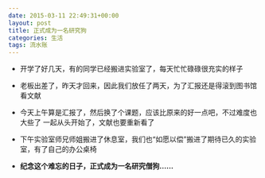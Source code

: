 ```yaml
---
date: 2015-03-11 22:49:31+00:00
layout: post
title: 正式成为一名研究狗
categories: 生活
tags: 流水账
---
```

 - 开学了好几天，有的同学已经搬进实验室了，每天忙忙碌碌很充实的样子 	 

 - 老板出差了，昨天才回来，因此我们放任了两天，为了汇报还是得滚到图书馆看文献
 
 - 今天上午算是汇报了，然后换了个课题，应该比原来的好一点吧，不过难度也大些了 	  一起从头开始了，文献也要重新看了
 
 - 下午实验室师兄师姐搬进了休息室，我们也“如愿以偿”搬进了期待已久的实验室，有了自己的办公桌椅

 - **纪念这个难忘的日子，正式成为一名研究僧狗……**

